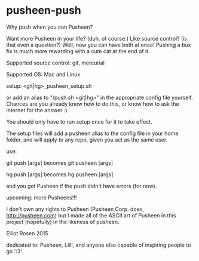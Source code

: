 # pusheen-push
Why push when you can Pusheen?


Want more Pusheen in your life? (duh. of course.)
Like source control? (is that even a question?)
Well, now you can have both at once! Pushing a bux fix is much more rewarding
with a cute cat at the end of it.


Supported source control:
git, mercurial

Supported OS:
Mac and Linux

setup:
<git|hg>_pusheen_setup.sh

or add an alias to "<this folder>/push.sh <git|hg>" in the appropriate config 
file yourself. Chances are you already know how to do this, or know how to ask
the internet for the answer :)

You should only have to run setup once for it to take effect.

The setup files will add a pusheen alias to the config file in your home folder,
and will apply to any repo, given you act as the same user.

use:

git push [args] 
becomes
git pusheen [args]

hg push [args]
becomes
hg pusheen [args]

and you get Pusheen if the push didn't have errors (for now).

upcoming:
more Pusheens!!!

I don't own any rights to Pusheen (Pusheen Corp. does, http://pusheen.com) but
I made all of the ASCII art of Pusheen in this project (hopefully) in the 
likeness of pusheen.

Elliot Rosen 2015

dedicated to:
Pusheen, Lilli, and anyone else capable of inspiring people to go ':3'

